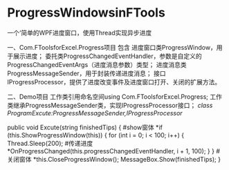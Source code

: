 # ProgressWindowsinFTools
一个‘简单的WPF进度窗口，使用Thread实现异步进度

一、Com.FToolsforExcel.Progress项目
包含
进度窗口类ProgressWindow，用于展示进度；
委托类ProgressChangedEventHandler，参数是自定义的ProgressChangedEventArgs（进度消息参数）类型；
进度消息类ProgressMessageSender，用于封装传递进度消息；
接口IProgressProcessor，提供了进度改变事件及进度窗口打开、关闭的扩展方法。

二、Demo项目
工作类引用命名空间using Com.FToolsforExcel.Progress;
工作类继承ProgressMessageSender类，实现IProgressProcessor接口；
 *class ProgramExcute:ProgressMessageSender,IProgressProcessor*
 
 public  void Excute(string finishedTips)
  {
  #show窗体
      *if (this.ShowProgressWindow(this))
      {
          for (int i = 0; i < 100; i++)
          {
              Thread.Sleep(200);
              #传递进度
              *OnProgressChanged(this.progressChangedEventHandler, i + 1, 100);
          }
      }
      #关闭窗体
      *this.CloseProgressWindow();
      MessageBox.Show(finishedTips);
  }
